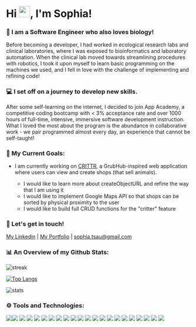 <img src="https://komarev.com/ghpvc/?username=sophiatsau&style=flat-square&color=blue" alt=""/>

# Hi <img src="https://media.giphy.com/media/hvRJCLFzcasrR4ia7z/giphy.gif" width="30px"/>, I'm Sophia!

### 🌱 I am a Software Engineer who also loves biology!
Before becoming a developer, I had worked in ecological research labs and clinical laboratories, where I was exposed to bioinformatics and laboratory automation. When the clinical lab moved towards streamlining procedures with robotics, I took it upon myself to learn basic programming on the machines we used, and I fell in love with the challenge of implementing and refining code!

### 💻 I set off on a journey to develop new skills.
After some self-learning on the internet, I decided to join App Academy, a competitive coding bootcamp with < 3% acceptance rate and over 1000 hours of full-time, intensive, immersive software development instruction. What I loved the most about the program is the abundance in collaborative work - we pair programmed almost every day, an experience that cannot be self-taught!

### 🚀 My Current Goals: <br/>

 - I am currently working on <a href="https://crittr.onrender.com/">CRITTR</a>, a GrubHub-inspired web application where users can view and create shops (that sell animals).
 
   - I would like to learn more about createObjectURL and refine the way that I am using it
   - I would like to implement Google Maps API so that shops can be sorted by physical proximity to the user
   - I would like to build full CRUD functions for the "critter" feature

### 🤝 Let's get in touch! 
<a href="https://www.linkedin.com/in/sophia-t-5a51637a/">My Linkedin</a> | <a href="https://sophiatsau.github.io/">My Portfolio</a> | <a href="mailto:sophia.tsau@gmail.com">sophia.tsau@gmail.com</a>

### 📊 An Overview of my Github Stats:
<img src="https://github-readme-streak-stats.herokuapp.com/?user=sophiatsau&" alt="streak"/>

[![Top Langs](https://github-readme-stats.vercel.app/api/top-langs/?username=sophiatsau)](https://github.com/anuraghazra/github-readme-stats)

<img src="https://github-readme-stats.vercel.app/api?username=sophiatsau&show_icons=true&locale=en" alt="stats"/>

### ⚙️ Tools and Technologies:
<img src="https://img.shields.io/badge/JavaScript-323330?style=for-the-badge&logo=javascript&logoColor=F7DF1E" /><img src="https://img.shields.io/badge/Python-FFD43B?style=for-the-badge&logo=python&logoColor=blue" />
<img src="https://img.shields.io/badge/CSS3-1572B6?style=for-the-badge&logo=css3&logoColor=white" /> <img src="https://img.shields.io/badge/HTML5-E34F26?style=for-the-badge&logo=html5&logoColor=white" />
<img src="https://img.shields.io/badge/Sqlite-003B57?style=for-the-badge&logo=sqlite&logoColor=white" /> <img src="https://img.shields.io/badge/PostgreSQL-316192?style=for-the-badge&logo=postgresql&logoColor=white" />
<img src="https://img.shields.io/badge/Docker-2CA5E0?style=for-the-badge&logo=docker&logoColor=white" /> <img src="https://img.shields.io/badge/Express%20js-000000?style=for-the-badge&logo=express&logoColor=white" />
<img src="https://img.shields.io/badge/Flask-000000?style=for-the-badge&logo=flask&logoColor=white" />
<img src="https://img.shields.io/badge/json-5E5C5C?style=for-the-badge&logo=json&logoColor=white" />
<img src="https://img.shields.io/badge/Font_Awesome-339AF0?style=for-the-badge&logo=fontawesome&logoColor=white" />
<img src="https://img.shields.io/badge/Node%20js-339933?style=for-the-badge&logo=nodedotjs&logoColor=white" />
<img src="https://img.shields.io/badge/Postman-FF6C37?style=for-the-badge&logo=Postman&logoColor=white" />
<img src="https://img.shields.io/badge/React-20232A?style=for-the-badge&logo=react&logoColor=61DAFB" />
<img src="https://img.shields.io/badge/React_Router-CA4245?style=for-the-badge&logo=react-router&logoColor=white" />
<img src="https://img.shields.io/badge/Figma-F24E1E?style=for-the-badge&logo=figma&logoColor=white" /> <img src="https://img.shields.io/badge/Redux-593D88?style=for-the-badge&logo=redux&logoColor=white" />
<img src="https://img.shields.io/badge/Sequelize-52B0E7?style=for-the-badge&logo=Sequelize&logoColor=white" />
<img src="https://img.shields.io/badge/Render-46E3B7?style=for-the-badge&logo=render&logoColor=white" />
<img src="https://img.shields.io/badge/Netlify-00C7B7?style=for-the-badge&logo=netlify&logoColor=white" />
<img src="https://img.shields.io/badge/Ubuntu-E95420?style=for-the-badge&logo=ubuntu&logoColor=white" />
<img src="https://img.shields.io/badge/VSCode-0078D4?style=for-the-badge&logo=visual%20studio%20code&logoColor=white" />

